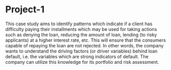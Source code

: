 # Project-1
This case study aims to identify patterns which indicate if a client has difficulty paying their installments which may be used for taking actions such as denying the loan, reducing the amount of loan, lending (to risky applicants) at a higher interest rate, etc. This will ensure that the consumers capable of repaying the loan are not rejected.
In other words, the company wants to understand the driving factors (or driver variables) behind loan default, i.e. the variables which are strong indicators of default. The company can utilize this knowledge for its portfolio and risk assessment.
